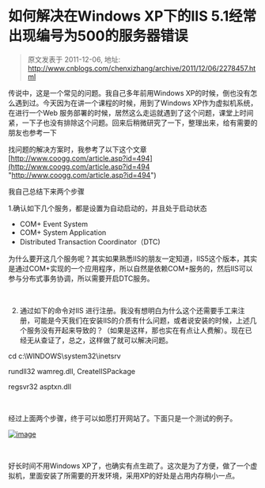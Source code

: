 # 如何解决在Windows XP下的IIS 5.1经常出现编号为500的服务器错误 
> 原文发表于 2011-12-06, 地址: http://www.cnblogs.com/chenxizhang/archive/2011/12/06/2278457.html 


传说中，这是一个常见的问题。我自己多年前用Windows XP的时候，倒也没有怎么遇到过。今天因为在讲一个课程的时候，用到了Windows XP作为虚拟机系统，在进行一个Web 服务部署的时候，居然这么走运就遇到了这个问题，课堂上时间紧，一下子也没有排除这个问题。回来后稍微研究了一下，整理出来，给有需要的朋友也参考一下

 找问题的解决方案时，我参考了以下这个文章 [http://www.coogg.com/article.asp?id=494](http://www.coogg.com/article.asp?id=494 "http://www.coogg.com/article.asp?id=494")

 我自己总结下来两个步骤

 1.确认如下几个服务，都是设置为自动启动的，并且处于启动状态

 * COM+ Event System
* COM+ System Application
* Distributed Transaction Coordinator（DTC)

 为什么要开这几个服务呢？其实如果熟悉IIS的朋友一定知道，IIS5这个版本，其实是通过COM+实现的一个应用程序，所以自然是依赖COM+服务的，然后IIS可以参与分布式事务协调，所以需要开启DTC服务。

  

 2. 通过如下的命令对IIS 进行注册。我没有想明白为什么这个还需要手工来注册，可能是今天我们在安装IIS的介质有什么问题，或者说安装的时候，上述几个服务没有开起来导致的？（如果是这样，那也实在有点让人费解）。现在已经无从查证了，总之，这样做了就可以解决问题。

 cd c:\WINDOWS\system32\inetsrv

 rundll32 wamreg.dll, CreateIISPackage 

 regsvr32 asptxn.dll   

  

 经过上面两个步骤，终于可以如愿打开网站了。下面只是一个测试的例子。

 [![image](http://images.cnblogs.com/cnblogs_com/chenxizhang/201112/201112062054269660.png "image")](http://images.cnblogs.com/cnblogs_com/chenxizhang/201112/201112062054248383.png)

  

 好长时间不用Windows XP了，也确实有点生疏了。这次是为了方便，做了一个虚拟机，里面安装了所需要的开发环境，采用XP的好处是占用内存稍小一点。

